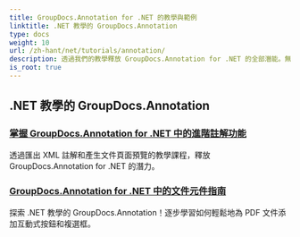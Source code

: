 ```yaml
---
title: GroupDocs.Annotation for .NET 的教學與範例
linktitle: .NET 教學的 GroupDocs.Annotation
type: docs
weight: 10
url: /zh-hant/net/tutorials/annotation/
description: 透過我們的教學釋放 GroupDocs.Annotation for .NET 的全部潛能。無縫整合、增強協作並簡化工作流程。
is_root: true
---
```


## .NET 教學的 GroupDocs.Annotation
### [掌握 GroupDocs.Annotation for .NET 中的進階註解功能](./master-advanced-annotation-features/)
透過匯出 XML 註解和產生文件頁面預覽的教學課程，釋放 GroupDocs.Annotation for .NET 的潛力。
### [GroupDocs.Annotation for .NET 中的文件元件指南](./guide-to-document-components/)
探索 .NET 教學的 GroupDocs.Annotation！逐步學習如何輕鬆地為 PDF 文件添加互動式按鈕和複選框。